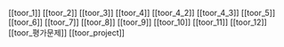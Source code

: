 [[toor_1]]
[[toor_2]]
[[toor_3]]
[[toor_4]]
[[toor_4_2]]
[[toor_4_3]]
[[toor_5]]
[[toor_6]]
[[toor_7]]
[[toor_8]]
[[toor_9]]
[[toor_10]]
[[toor_11]]
[[toor_12]]
[[toor_평가문제]]
[[toor_project]]
